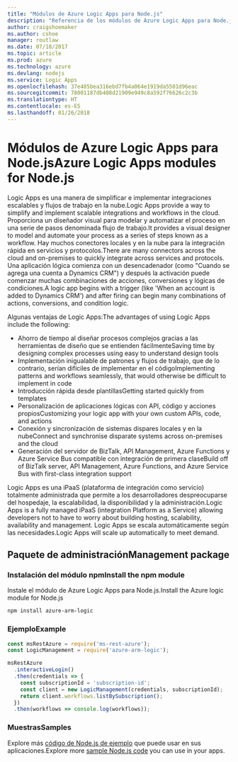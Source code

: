 ```yaml
---
title: "Módulos de Azure Logic Apps para Node.js"
description: "Referencia de los módulos de Azure Logic Apps para Node.js"
author: craigshoemaker
ms.author: cshoe
manager: routlaw
ms.date: 07/18/2017
ms.topic: article
ms.prod: azure
ms.technology: azure
ms.devlang: nodejs
ms.service: Logic Apps
ms.openlocfilehash: 37e485bea316ebd7fb4a064e1919da5501d96eac
ms.sourcegitcommit: 78001187db408d21909e949c8a592f76626c2c3b
ms.translationtype: HT
ms.contentlocale: es-ES
ms.lasthandoff: 01/26/2018
---
```

# <a name="azure-logic-apps-modules-for-nodejs"></a><span data-ttu-id="01ee6-103">Módulos de Azure Logic Apps para Node.js</span><span class="sxs-lookup"><span data-stu-id="01ee6-103">Azure Logic Apps modules for Node.js</span></span>

<span data-ttu-id="01ee6-104">Logic Apps es una manera de simplificar e implementar integraciones escalables y flujos de trabajo en la nube.</span><span class="sxs-lookup"><span data-stu-id="01ee6-104">Logic Apps provide a way to simplify and implement scalable integrations and workflows in the cloud.</span></span> <span data-ttu-id="01ee6-105">Proporciona un diseñador visual para modelar y automatizar el proceso en una serie de pasos denominada flujo de trabajo.</span><span class="sxs-lookup"><span data-stu-id="01ee6-105">It provides a visual designer to model and automate your process as a series of steps known as a workflow.</span></span> <span data-ttu-id="01ee6-106">Hay muchos conectores locales y en la nube para la integración rápida en servicios y protocolos.</span><span class="sxs-lookup"><span data-stu-id="01ee6-106">There are many connectors across the cloud and on-premises to quickly integrate across services and protocols.</span></span> <span data-ttu-id="01ee6-107">Una aplicación lógica comienza con un desencadenador (como "Cuando se agrega una cuenta a Dynamics CRM") y después la activación puede comenzar muchas combinaciones de acciones, conversiones y lógicas de condiciones.</span><span class="sxs-lookup"><span data-stu-id="01ee6-107">A logic app begins with a trigger (like 'When an account is added to Dynamics CRM') and after firing can begin many combinations of actions, conversions, and condition logic.</span></span>

<span data-ttu-id="01ee6-108">Algunas ventajas de Logic Apps:</span><span class="sxs-lookup"><span data-stu-id="01ee6-108">The advantages of using Logic Apps include the following:</span></span>
- <span data-ttu-id="01ee6-109">Ahorro de tiempo al diseñar procesos complejos gracias a las herramientas de diseño que se entienden fácilmente</span><span class="sxs-lookup"><span data-stu-id="01ee6-109">Saving time by designing complex processes using easy to understand design tools</span></span>
- <span data-ttu-id="01ee6-110">Implementación inigualable de patrones y flujos de trabajo, que de lo contrario, serían difíciles de implementar en el código</span><span class="sxs-lookup"><span data-stu-id="01ee6-110">Implementing patterns and workflows seamlessly, that would otherwise be difficult to implement in code</span></span>
- <span data-ttu-id="01ee6-111">Introducción rápida desde plantillas</span><span class="sxs-lookup"><span data-stu-id="01ee6-111">Getting started quickly from templates</span></span>
- <span data-ttu-id="01ee6-112">Personalización de aplicaciones lógicas con API, código y acciones propios</span><span class="sxs-lookup"><span data-stu-id="01ee6-112">Customizing your logic app with your own custom APIs, code, and actions</span></span>
- <span data-ttu-id="01ee6-113">Conexión y sincronización de sistemas dispares locales y en la nube</span><span class="sxs-lookup"><span data-stu-id="01ee6-113">Connect and synchronise disparate systems across on-premises and the cloud</span></span>
- <span data-ttu-id="01ee6-114">Generación del servidor de BizTalk, API Management, Azure Functions y Azure Service Bus compatible con integración de primera clase</span><span class="sxs-lookup"><span data-stu-id="01ee6-114">Build off of BizTalk server, API Management, Azure Functions, and Azure Service Bus with first-class integration support</span></span>

<span data-ttu-id="01ee6-115">Logic Apps es una iPaaS (plataforma de integración como servicio) totalmente administrada que permite a los desarrolladores despreocuparse del hospedaje, la escalabilidad, la disponibilidad y la administración.</span><span class="sxs-lookup"><span data-stu-id="01ee6-115">Logic Apps is a fully managed iPaaS (integration Platform as a Service) allowing developers not to have to worry about building hosting, scalability, availability and management.</span></span> <span data-ttu-id="01ee6-116">Logic Apps se escala automáticamente según las necesidades.</span><span class="sxs-lookup"><span data-stu-id="01ee6-116">Logic Apps will scale up automatically to meet demand.</span></span>

## <a name="management-package"></a><span data-ttu-id="01ee6-117">Paquete de administración</span><span class="sxs-lookup"><span data-stu-id="01ee6-117">Management package</span></span>

### <a name="install-the-npm-module"></a><span data-ttu-id="01ee6-118">Instalación del módulo npm</span><span class="sxs-lookup"><span data-stu-id="01ee6-118">Install the npm module</span></span>

<span data-ttu-id="01ee6-119">Instale el módulo de Azure Logic Apps para Node.js.</span><span class="sxs-lookup"><span data-stu-id="01ee6-119">Install the Azure logic module for Node.js</span></span>

```bash
npm install azure-arm-logic
```

### <a name="example"></a><span data-ttu-id="01ee6-120">Ejemplo</span><span class="sxs-lookup"><span data-stu-id="01ee6-120">Example</span></span>

```javascript
const msRestAzure = require('ms-rest-azure');
const LogicManagement = require('azure-arm-logic');

msRestAzure
  .interactiveLogin()
  .then(credentials => {
    const subscriptionId = 'subscription-id';
    const client = new LogicManagement(credentials, subscriptionId);
    return client.workflows.listBySubscription();
  })
  .then(workflows => console.log(workflows));
```

### <a name="samples"></a><span data-ttu-id="01ee6-121">Muestras</span><span class="sxs-lookup"><span data-stu-id="01ee6-121">Samples</span></span>

<span data-ttu-id="01ee6-122">Explore más [código de Node.js de ejemplo](https://azure.microsoft.com/resources/samples/?platform=nodejs) que puede usar en sus aplicaciones.</span><span class="sxs-lookup"><span data-stu-id="01ee6-122">Explore more [sample Node.js code](https://azure.microsoft.com/resources/samples/?platform=nodejs) you can use in your apps.</span></span>
